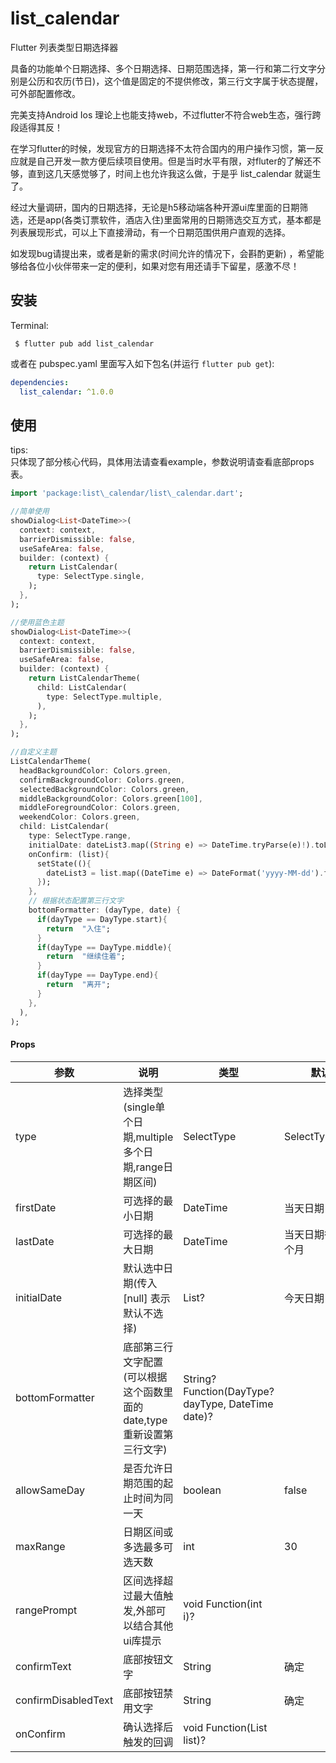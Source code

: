 # list_calendar

Flutter 列表类型日期选择器

具备的功能单个日期选择、多个日期选择、日期范围选择，第一行和第二行文字分别是公历和农历(节日)，这个值是固定的不提供修改，第三行文字属于状态提醒，可外部配置修改。

完美支持Android Ios 理论上也能支持web，不过flutter不符合web生态，强行跨段适得其反！

在学习flutter的时候，发现官方的日期选择不太符合国内的用户操作习惯，第一反应就是自己开发一款方便后续项目使用。但是当时水平有限，对fluter的了解还不够，直到这几天感觉够了，时间上也允许我这么做，于是乎 list_calendar 就诞生了。

经过大量调研，国内的日期选择，无论是h5移动端各种开源ui库里面的日期筛选，还是app(各类订票软件，酒店入住)里面常用的日期筛选交互方式，基本都是列表展现形式，可以上下直接滑动，有一个日期范围供用户直观的选择。

如发现bug请提出来，或者是新的需求(时间允许的情况下，会斟酌更新)  ，希望能够给各位小伙伴带来一定的便利，如果对您有用还请手下留星，感激不尽！

## 安装

Terminal:

```shell
 $ flutter pub add list_calendar
```

或者在 pubspec.yaml 里面写入如下包名(并运行 `flutter pub get`):

```yaml
dependencies:
  list_calendar: ^1.0.0
```

## 使用
tips:  
只体现了部分核心代码，具体用法请查看example，参数说明请查看底部props表。

```dart
import 'package:list\_calendar/list\_calendar.dart';

//简单使用
showDialog<List<DateTime>>(  
  context: context,  
  barrierDismissible: false,  
  useSafeArea: false,  
  builder: (context) {  
    return ListCalendar(  
      type: SelectType.single,  
    );  
  },  
);

//使用蓝色主题
showDialog<List<DateTime>>(  
  context: context,  
  barrierDismissible: false,  
  useSafeArea: false,  
  builder: (context) {  
    return ListCalendarTheme(  
      child: ListCalendar(  
        type: SelectType.multiple,  
      ),  
    );  
  },  
);

//自定义主题
ListCalendarTheme(  
  headBackgroundColor: Colors.green,  
  confirmBackgroundColor: Colors.green,  
  selectedBackgroundColor: Colors.green,  
  middleBackgroundColor: Colors.green[100],  
  middleForegroundColor: Colors.green,  
  weekendColor: Colors.green,  
  child: ListCalendar(  
    type: SelectType.range,  
    initialDate: dateList3.map((String e) => DateTime.tryParse(e)!).toList(),  
    onConfirm: (list){  
      setState((){  
        dateList3 = list.map((DateTime e) => DateFormat('yyyy-MM-dd').format(e)).toList();  
      });  
    },  
    // 根据状态配置第三行文字  
    bottomFormatter: (dayType, date) {  
      if(dayType == DayType.start){  
        return  "入住";  
      }  
      if(dayType == DayType.middle){  
        return  "继续住着";  
      }  
      if(dayType == DayType.end){  
        return  "离开";  
      }  
    },  
  ),  
);
```


#### Props

| 参数 | 说明 | 类型 | 默认值 |
| --- | --- | --- | --- |
| type | 选择类型(single单个日期,multiple多个日期,range日期区间) | SelectType | SelectType.single |
| firstDate | 可选择的最小日期 | DateTime | 当天日期 |
| lastDate | 可选择的最大日期 | DateTime | 当天日期往后延6个月 |
| initialDate | 默认选中日期(传入[null] 表示默认不选择) | List<DateTime>? | 今天日期 |
| bottomFormatter | 底部第三行文字配置(可以根据这个函数里面的date,type重新设置第三行文字) | String? Function(DayType? dayType, DateTime date)? |  |
| allowSameDay | 是否允许日期范围的起止时间为同一天 | boolean | false |
| maxRange | 日期区间或多选最多可选天数 | int |  30 |
| rangePrompt | 区间选择超过最大值触发,外部可以结合其他ui库提示 | void  Function(int i)? |  |
| confirmText | 底部按钮文字 | String | 确定 |
| confirmDisabledText | 底部按钮禁用文字 | String | 确定 |
| onConfirm | 确认选择后触发的回调 | void Function(List<DateTime> list)? |  |
